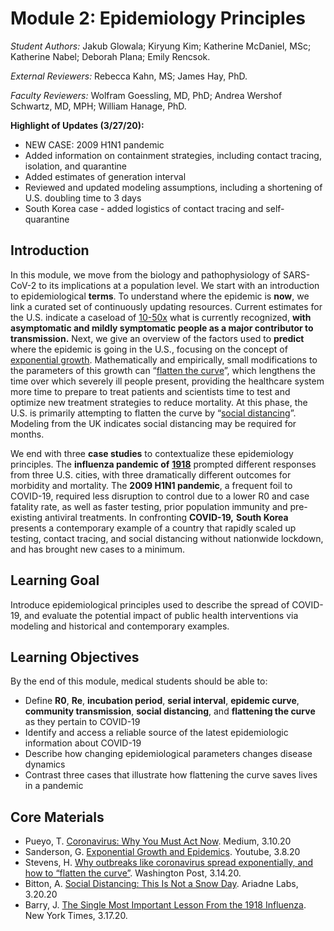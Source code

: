 # Module 2: Epidemiology Principles

_Student Authors:_ Jakub Glowala; Kiryung Kim; Katherine McDaniel, MSc; Katherine Nabel; Deborah Plana; Emily Rencsok.

_External Reviewers:_ Rebecca Kahn, MS; James Hay, PhD.

_Faculty Reviewers:_ Wolfram Goessling, MD, PhD; Andrea Wershof Schwartz, MD, MPH; William Hanage, PhD.

**Highlight of Updates \(3/27/20\):**

* NEW CASE: 2009 H1N1 pandemic
* Added information on containment strategies, including contact tracing, isolation, and quarantine
* Added estimates of generation interval
* Reviewed and updated modeling assumptions, including a shortening of U.S. doubling time to 3 days
* South Korea case - added logistics of contact tracing and self-quarantine

## Introduction

In this module, we move from the biology and pathophysiology of SARS-CoV-2 to its implications at a population level. We start with an introduction to epidemiological **terms**. To understand where the epidemic is **now**, we link a curated set of continuously updating resources. Current estimates for the U.S. indicate a caseload of [10-50x](https://medium.com/@tomaspueyo/coronavirus-act-today-or-people-will-die-f4d3d9cd99ca) what is currently recognized, **with asymptomatic and mildly symptomatic people as a major contributor to transmission.** Next, we give an overview of the factors used to **predict** where the epidemic is going in the U.S., focusing on the concept of [exponential growth](https://www.youtube.com/watch?v=Kas0tIxDvrg&feature=youtu.be). Mathematically and empirically, small modifications to the parameters of this growth can “[flatten the curve](https://www.washingtonpost.com/graphics/2020/world/corona-simulator/)”, which lengthens the time over which severely ill people present, providing the healthcare system more time to prepare to treat patients and scientists time to test and optimize new treatment strategies to reduce mortality. At this phase, the U.S. is primarily attempting to flatten the curve by “[social distancing](https://www.ariadnelabs.org/resources/articles/news/social-distancing-this-is-not-a-snow-day/)”. Modeling from the UK indicates social distancing may be required for months.

We end with three **case studies** to contextualize these epidemiology principles. The **influenza pandemic of** [**1918**](https://www.nytimes.com/2020/03/17/opinion/coronavirus-1918-spanish-flu.html) prompted different responses from three U.S. cities, with three dramatically different outcomes for morbidity and mortality. The **2009 H1N1 pandemic**, a frequent foil to COVID-19, required less disruption to control due to a lower R0 and case fatality rate, as well as faster testing, prior population immunity and pre-existing antiviral treatments. In confronting **COVID-19,** **South Korea** presents a contemporary example of a country that rapidly scaled up testing, contact tracing, and social distancing without nationwide lockdown, and has brought new cases to a minimum.

## Learning Goal

Introduce epidemiological principles used to describe the spread of COVID-19, and evaluate the potential impact of public health interventions via modeling and historical and contemporary examples.

## Learning Objectives

By the end of this module, medical students should be able to:

* Define **R0**, **Re**, **incubation period**, **serial interval**, **epidemic curve**, **community transmission**, **social distancing**, and **flattening the curve** as they pertain to COVID-19
* Identify and access a reliable source of the latest epidemiologic information about COVID-19
* Describe how changing epidemiological parameters changes disease dynamics
* Contrast three cases that illustrate how flattening the curve saves lives in a pandemic

## Core Materials

* Pueyo, T. [Coronavirus: Why You Must Act Now](https://medium.com/@tomaspueyo/coronavirus-act-today-or-people-will-die-f4d3d9cd99ca). Medium, 3.10.20
* Sanderson, G. [Exponential Growth and Epidemics](https://www.youtube.com/watch?v=Kas0tIxDvrg&feature=youtu.be). Youtube, 3.8.20
* Stevens, H. [Why outbreaks like coronavirus spread exponentially, and how to “flatten the curve”](https://www.washingtonpost.com/graphics/2020/world/corona-simulator/). Washington Post, 3.14.20.
* Bitton, A. [Social Distancing: This Is Not a Snow Day](https://www.ariadnelabs.org/resources/articles/news/social-distancing-this-is-not-a-snow-day/). Ariadne Labs, 3.20.20
* Barry, J. [The Single Most Important Lesson From the 1918 Influenza](https://www.nytimes.com/2020/03/17/opinion/coronavirus-1918-spanish-flu.html). New York Times, 3.17.20.

